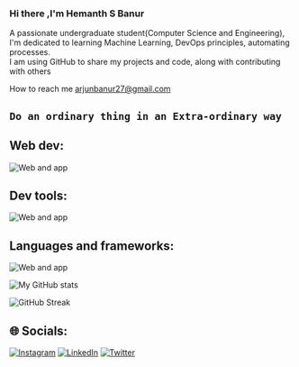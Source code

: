 ### Hi there ,I'm Hemanth S Banur
A passionate undergraduate student(Computer Science and Engineering), <br>I'm dedicated to learning Machine Learning, DevOps principles, automating processes.<br>I am using GitHub to share my projects and code, along with contributing with others <br>

 How to reach me arjunbanur27@gmail.com

## `Do an ordinary thing in an Extra-ordinary way`


## Web dev:
![Web and app](https://skillicons.dev/icons?i=html,css,js,react,nextjs,nodejs,tailwind,firebase,flask,mongodb,postman&theme=light)
## Dev tools:
![Web and app](https://skillicons.dev/icons?i=azure,debian,docker,github,git,kali,linux,neovim,unity,vim,vscode&theme=light)
## Languages and frameworks:
![Web and app](https://skillicons.dev/icons?i=c,cpp,py,tensorflow,flutter&theme=light)


![My GitHub stats](https://github-readme-stats.vercel.app/api?username=arjuuuuunnnnn&show_icons=true&locale=en&theme=chartreuse-dark)

![GitHub Streak](https://github-readme-streak-stats.herokuapp.com/?user=arjuuuuunnnnn&theme=chartreuse-dark)


## 🌐 Socials:
[![Instagram](https://img.shields.io/badge/Instagram-%23E4405F.svg?logo=Instagram&logoColor=white)](https://instagram.com/arjuuuuunnnnn) [![LinkedIn](https://img.shields.io/badge/LinkedIn-%230077B5.svg?logo=linkedin&logoColor=white)](https://linkedin.com/in/hemanth-s-banur-3aaa34284) [![Twitter](https://img.shields.io/badge/Twitter-%231DA1F2.svg?logo=Twitter&logoColor=white)](https://twitter.com/arjuuuuunnnnn7) 

